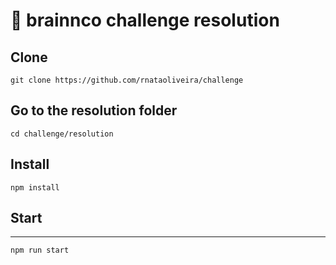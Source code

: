 # 🚧 brainnco challenge resolution
 ## Clone
 ```
 git clone https://github.com/rnataoliveira/challenge
 ```
 ## Go to the resolution folder
 ```
 cd challenge/resolution
 ```
 
 ## Install
 ```  
 npm install
 ```
 
 ## Start
 ----
 ``` 
 npm run start
 ```
